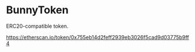 # BunnyToken

ERC20-compatible token.

https://etherscan.io/token/0x755eb14d2feff2939eb3026f5cad9d03775b9ff4
